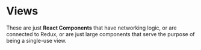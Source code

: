 # Views
These are just **React Components** that have networking logic, or are connected to Redux, or are just large components that serve the purpose of being a single-use view.
